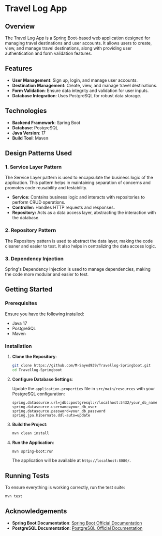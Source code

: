 # Travel Log App

## Overview

The Travel Log App is a Spring Boot-based web application designed for managing travel destinations and user accounts. It allows users to create, view, and manage travel destinations, along with providing user authentication and form validation features.

## Features

- **User Management**: Sign up, login, and manage user accounts.
- **Destination Management**: Create, view, and manage travel destinations.
- **Form Validation**: Ensure data integrity and validation for user inputs.
- **Database Integration**: Uses PostgreSQL for robust data storage.

## Technologies

- **Backend Framework**: Spring Boot
- **Database**: PostgreSQL
- **Java Version**: 17
- **Build Tool**: Maven
  
## Design Patterns Used

### 1. **Service Layer Pattern**

The Service Layer pattern is used to encapsulate the business logic of the application. This pattern helps in maintaining separation of concerns and promotes code reusability and testability.

- **Service:** Contains business logic and interacts with repositories to perform CRUD operations.
- **Controller:** Handles HTTP requests and responses.
- **Repository:** Acts as a data access layer, abstracting the interaction with the database.

### 2. **Repository Pattern**

The Repository pattern is used to abstract the data layer, making the code cleaner and easier to test. It also helps in centralizing the data access logic.

### 3. **Dependency Injection**

Spring's Dependency Injection is used to manage dependencies, making the code more modular and easier to test.

## Getting Started

### Prerequisites

Ensure you have the following installed:

- Java 17
- PostgreSQL
- Maven

### Installation

1. **Clone the Repository**:

   ```bash
   git clone https://github.com/M-Sayed939/Travellog-Springboot.git
   cd Travellog-Springboot
   ```

2. **Configure Database Settings**:

   Update the `application.properties` file in `src/main/resources` with your PostgreSQL configuration:

   ```properties
   spring.datasource.url=jdbc:postgresql://localhost:5432/your_db_name
   spring.datasource.username=your_db_user
   spring.datasource.password=your_db_password
   spring.jpa.hibernate.ddl-auto=update
   ```

3. **Build the Project**:

   ```bash
   mvn clean install
   ```

4. **Run the Application**:

   ```bash
   mvn spring-boot:run
   ```

   The application will be available at `http://localhost:8080/`.

## Running Tests

To ensure everything is working correctly, run the test suite:

```bash
mvn test
```

## Acknowledgements

- **Spring Boot Documentation**: [Spring Boot Official Documentation](https://spring.io/projects/spring-boot)
- **PostgreSQL Documentation**: [PostgreSQL Official Documentation](https://www.postgresql.org/docs/)
